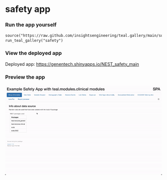 
<!-- Generated by app_readme_template.Rmd and generate_app_readme.R: do not edit by hand-->

# safety app

### Run the app yourself

    source("https://raw.github.com/insightsengineering/teal.gallery/main/sourceme.R")
    run_teal_gallery("safety")

### View the deployed app

Deployed app: <https://genentech.shinyapps.io/NEST_safety_main>

### Preview the app

![](assets/img/safety.gif)<!-- -->
